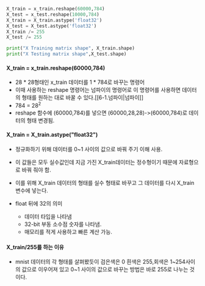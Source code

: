 ```python
X_train = x_train.reshape(60000,784)
X_test = x_test.reshape(10000,784)
X_train = X_train.astype('float32')
X_test = X_test.astype('float32')
X_train /= 255
X_test /= 255

print("X Training matrix shape", X_train.shape)
print("X Testing matrix shape",X_test.shape)
```
#### X_train = x_train.reshape(60000,784)
- 28 \* 28형태인 x_train 데이터를 1 \* 784로 바꾸는 명령어
- 이때 사용하는 reshape 명령어는 넘파이의 명령어로 이 명령어를 사용하면 데이터의 형태를 원하는 대로 바꿀 수 있다.[[6-1.넘파이|넘파이]]
- 784 = 28<sup>2</sup>
- reshape 함수에 (60000,784)를 넣으면 (60000,28,28)->(60000,784)로 데이터의 형태 변경됨.

#### X_train = X_train.astype("float32")
- 정규화하기 위해 데이터를 0~1 사이의 값으로 바꿔 주기 이해 사용.

- 이 값들은 모두 실수값인데 지금 가진 X_train데이터는 정수형이기 때문에 자료형으로 바꿔 줘야 함.

- 이를 위해 X_train 데이터의 형태를 실수 형태로 바꾸고 그 데이터를 다시 X_train 변수에 넣는다. 

- float 뒤에 32의 의미
	- 데이터 타입을 나타냄
	- 32-bit 부동 소수점 숫자를 나타냄.
	- 매모리를 적게 사용하고 빠른 계산 가능.

#### X_train/255를 하는 이유
- mnist 데이터의 각 형태를 살펴봤듯이 검은색은 0 흰색은 255,회색은 1~254사이의 값으로 이우어져 있고 0~1 사이의 값으로 바꾸는 방법은 바로 255로 나누는 것이다.
